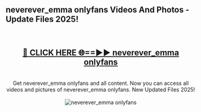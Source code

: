 <h2>neverever_emma onlyfans Videos And Photos - Update Files 2025!</h2>
<br>
<div align="center">
<h2><a href="https://linkcuts.com/hfmhzwbr" rel="nofollow">🔴 CLICK HERE 🌐==►► neverever_emma onlyfans</a></h2>
<br>
Get neverever_emma onlyfans and all content. Now you can access all videos and pictures of neverever_emma onlyfans. New Updated Files 2025!
<br>
<br>
<a href="https://linkcuts.com/hfmhzwbr" rel="nofollow" data-target="animated-image.originalLink"><img src="https://i.ibb.co.com/WyWwxjT/player-gif2.gif" alt="neverever_emma onlyfans" style="max-width: 100%; display: inline-block;" data-target="animated-image.originalImage"></a>
</div>
<br>